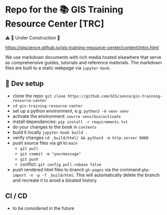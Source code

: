 # Repo for the 📚 GIS Training Resource Center [TRC]

:warning:
:construction: Under Construction :construction: 


https://giscience.github.io/gis-training-resource-center/content/intro.html

We use markdown documents with rich media hosted elsewhere that serve as comprehensive guides, tutorials and reference materials. 
The markdown files are built to a static webpage via `jupyter-book`.

## :tractor: Dev setup

* clone the repo: `git clone https://github.com/GIScience/gis-training-resource-center`
* `cd gis-training-resource-center`
* set up a python environment, e.g. `python3 -m venv venv`
* activate the environment: `source venv/bin/activate`
* install dependencies: `pip install -r requirements.txt`
* do your changes to the book in `contents`
* build it locally `jupyter-book build .`
* verify changes `cd _build/html/ && python3 -m http.server 8080`
* push source files via git to `main`
  * `git pull`
  * `git commit -m "yourmessage"`
  * `git push`
  * conflict: `git config pull.rebase false`
* push rendered html files to branch `gh-pages` via the command `ghp-import -n -p -f _build/html`. This will automatically delete the branch and recreate it to avoid a bloated history.




## CI / CD
* to be considered in the future

